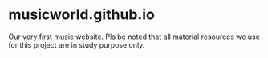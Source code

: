 # musicworld.github.io
Our very first music website.
Pls be noted that all material resources we use for this project are in study purpose only.
